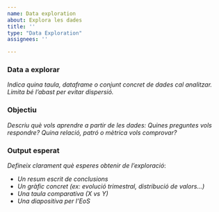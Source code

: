 ```yaml
---
name: Data exploration
about: Explora les dades
title: ''
type: "Data Exploration"
assignees: ''

---
```


### Data a explorar

_Indica quina taula, dataframe o conjunt concret de dades cal analitzar. Limita bé l’abast per evitar dispersió._

### Objectiu

_Descriu què vols aprendre a partir de les dades: Quines preguntes vols respondre? Quina relació, patró o mètrica vols comprovar?_

### Output esperat

_Defineix clarament què esperes obtenir de l’exploració_:
- _Un resum escrit de conclusions_
- _Un gràfic concret (ex: evolució trimestral, distribució de valors...)_
- _Una taula comparativa (X vs Y)_
- _Una diapositiva per l’EoS_
